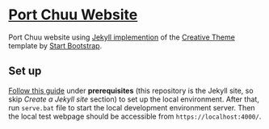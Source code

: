 # [Port Chuu Website](https://port.chuu.sh/)

Port Chuu website using [Jekyll implemention](https://github.com/volny/creative-theme-jekyll) of the [Creative Theme](https://startbootstrap.com/themes/creative/) template by [Start Bootstrap](https://startbootstrap.com).

## Set up

[Follow this guide](https://help.github.com/en/github/working-with-github-pages/testing-your-github-pages-site-locally-with-jekyll)
under **prerequisites** (this repository is the Jekyll site, so skip *Create a Jekyll site* section) to set up the local environment.
After that, run `serve.bat` file to start the local development environment server.
Then the local test webpage should be accessible from `https://localhost:4000/`.